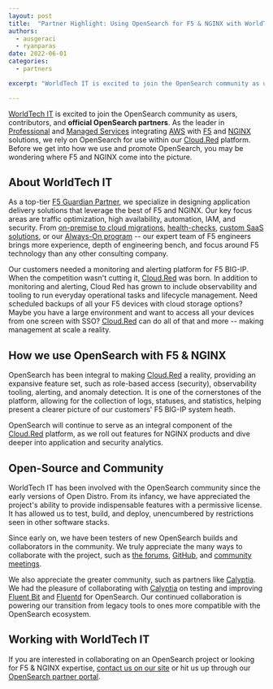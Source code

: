 ```yaml
---
layout: post
title:  "Partner Highlight: Using OpenSearch for F5 & NGINX with WorldTech IT"
authors:
  - ausgeraci
  - ryanparas
date: 2022-06-01
categories:
  - partners

excerpt: "WorldTech IT is excited to join the OpenSearch community as users, contributors, and official OpenSearch partners"

---
```


[WorldTech IT](https://wtit.com/) is excited to join the OpenSearch community as users, contributors, and **official OpenSearch partners**. As the leader in [Professional](https://wtit.com/f5-services/f5-professional-services-load-balancer-support/) and [Managed Services](https://wtit.com/f5-services/f5-managed-services/) integrating [AWS](https://wtit.com/migrate-f5-big-ip-to-aws/) with [F5](https://wtit.com/f5-products/) and [NGINX](https://wtit.com/nginx-professional-services/) solutions, we rely on OpenSearch for use within our [Cloud.Red](https://wtit.com/cloud-red/) platform. Before we get into how we use and promote OpenSearch, you may be wondering where F5 and NGINX come into the picture.

## About WorldTech IT

As a top-tier [F5 Guardian Partner](https://wtit.com/f5-guardian-partners/), we specialize in designing application delivery solutions that leverage the best of F5 and NGINX. Our key focus areas are traffic optimization, high availability, automation, IAM, and security. From [on-premise to cloud migrations](https://wtit.com/migrate-f5-big-ip-to-aws/), [health-checks](https://wtit.com/f5-services/f5-professional-services-load-balancer-support/), [custom SaaS solutions](https://wtit.com/migrate-f5-big-ip-to-aws/), or our [Always-On program](https://wtit.com/f5-services/f5-managed-services/f5-always-on-service/) -- our expert team of F5 engineers brings more experience, depth of engineering bench, and focus around F5 technology than any other consulting company.

Our customers needed a monitoring and alerting platform for F5 BIG-IP. When the competition wasn't cutting it, [Cloud.Red](https://wtit.com/cloud-red/) was born. In addition to monitoring and alerting, Cloud Red has grown to include observability and tooling to run everyday operational tasks and lifecycle management. Need scheduled backups of all your F5 devices with cloud storage options? Maybe you have a large environment and want to access all your devices from one screen with SSO? [Cloud.Red](https://wtit.com/cloud-red/) can do all of that and more -- making management at scale a reality.

## How we use OpenSearch with F5 & NGINX

OpenSearch has been integral to making [Cloud.Red](https://wtit.com/cloud-red/) a reality, providing an expansive feature set, such as role-based access (security), observability tooling, alerting, and anomaly detection. It is one of the cornerstones of the platform, allowing for the collection of logs, statuses, and statistics, helping present a clearer picture of our customers' F5 BIG-IP system heath.

OpenSearch will continue to serve as an integral component of the [Cloud.Red](https://wtit.com/cloud-red/) platform, as we roll out features for NGINX products and dive deeper into application and security analytics.

## Open-Source and Community

WorldTech IT has been involved with the OpenSearch community since the early versions of Open Distro. From its infancy, we have appreciated the project's ability to provide indispensable features with a permissive license. It has allowed us to test, build, and deploy, unencumbered by restrictions seen in other software stacks.

Since early on, we have been testers of new OpenSearch builds and collaborators in the community. We truly appreciate the many ways to collaborate with the project, such as [the forums](https://forum.opensearch.org/), [GitHub](https://github.com/opensearch-project/), and [community meetings](https://opensearch.org/events/).

We also appreciate the greater community, such as partners like [Calyptia](https://calyptia.com/). We had the pleasure of collaborating with [Calyptia](https://calyptia.com/) on testing and improving [Fluent Bit](https://fluentbit.io/) and [Fluentd](https://www.fluentd.org/) for OpenSearch. Our continued collaboration is powering our transition from legacy tools to ones more compatible with the OpenSearch ecosystem.

## Working with WorldTech IT

If you are interested in collaborating on an OpenSearch project or looking for F5 & NGINX expertise, [contact us on our site](https://wtit.com/contact-us/) or hit us up through our [OpenSearch partner portal](https://opensearch.org/partners/).
